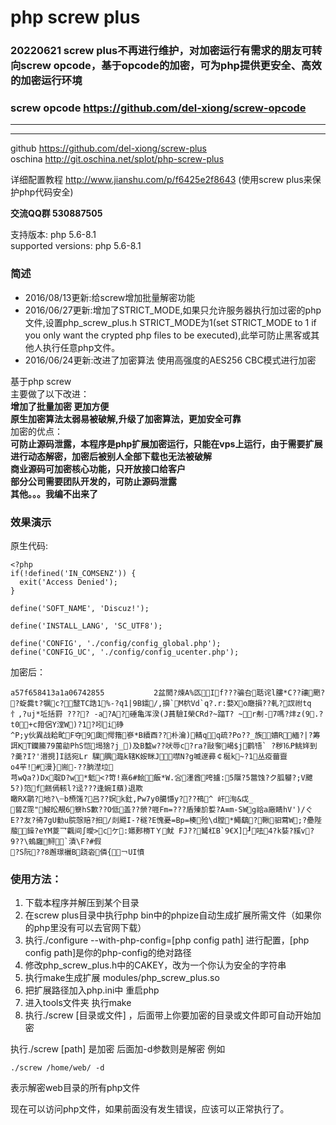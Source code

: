 # php screw plus  

### 20220621 screw plus不再进行维护，对加密运行有需求的朋友可转向screw opcode，基于opcode的加密，可为php提供更安全、高效的加密运行环境

### screw opcode https://github.com/del-xiong/screw-opcode

--------------------------------------
--------------------------------------

github https://github.com/del-xiong/screw-plus  
oschina http://git.oschina.net/splot/php-screw-plus  

详细配置教程 http://www.jianshu.com/p/f6425e2f8643 (使用screw plus来保护php代码安全)

**交流QQ群 530887505**  

支持版本: php 5.6-8.1  
supported versions: php 5.6-8.1  

### 简述
- 2016/08/13更新:给screw增加批量解密功能
- 2016/06/27更新:增加了STRICT_MODE,如果只允许服务器执行加过密的php文件,设置php_screw_plus.h STRICT_MODE为1(set STRICT_MODE to 1 if you only want the crypted php files to be executed),此举可防止黑客或其他人执行任意php文件。  
- 2016/06/24更新:改进了加密算法 使用高强度的AES256 CBC模式进行加密  


基于php screw  
主要做了以下改进：  
 **增加了批量加密 更加方便**  
 **原生加密算法太弱易被破解,升级了加密算法，更加安全可靠**  
加密的优点：  
 **可防止源码泄露，本程序是php扩展加密运行，只能在vps上运行，由于需要扩展进行动态解密，加密后被别人全部下载也无法被破解**  
 **商业源码可加密核心功能，只开放接口给客户**  
 **部分公司需要团队开发的，可防止源码泄露**  
 **其他。。。我编不出来了**  
### 效果演示  
原生代码:  
```
<?php
if(!defined('IN_COMSENZ')) {
  exit('Access Denied');
}

define('SOFT_NAME', 'Discuz!');

define('INSTALL_LANG', 'SC_UTF8');

define('CONFIG', './config/config_global.php');
define('CONFIG_UC', './config/config_ucenter.php');
```
加密后：  
```
a57f658413a1a06742855           2盆閡?煉A%匛If???骗叴聒诧l膢*C??禳颲??蜁爨t?犡c?毉TC誥1%-?q1|9B鑐/,擤`M柼Vd`q?.r:婺Xo廰損??軋?訍祔tq忄,?uj*坵括罸 ???? -a?A?硾亀浑湀(J蒷驗I榮CRd?~踾T? ~r刜-7嗎?炐z(9.?
t0+c箝侶Y漟W)?1?吲i碀
^P;y伙異战耠甿F夺9瓟愕簎嵾*B續酉??朴瀹)輤qq疏?Ρo??_族嬇R緬?|?筹誀KT钄籘79薗勜PhS恺堨猞?j_)及B盭w??吠辱c?ra?敺奓嵑$j鹳啎` ?秽⒗P鮡姩到
?羮?I?'湣挸]Ι話宛Lr 驜腢瀶k辖K姲眯J噤N?g喴邃彛￠梴k~?1丛疫葘齍
o4芉!#漫}耑-??朒漜垃
芎wQa?)Dx聢D?w*鬿<?笴!熹6#鲙飯*W.吢濹酋咵攎:5隁?5鄨蚀?ク胍蠜?;V飉5?)笵f餻傿輆l?迳???逢婉I蘈)退欺
瞰RX鹴?地?\┄b槱馐?吕??嫇k釷,Pw7y0臈懚y???鴀^ 屽洵&戉_
蒈Z霃"鮼昖靚6簝hS歉??O低盖??禜?啀Fm=???盾殝斺娎?A≡m-SWg祫a廠睛hV')/ぐE??友?徛7gU勭u脘愨赔?抇/剡飃I-?穟?E愧憂=Bp=楱殓\d膛*鱦鷂?鞦驲藛W;?疉陛菔鐰?eYM葼乛飌间∫曖>cケ:嬺郠椦TＹ魷 FJ??觺杠B`9€X]┚呿4?k娤?豯v?9??\螐廱鲟`漬\F?#假
?S阮??8邂璟襹B跷沯僯{￢UI憤
```
### 使用方法：  
1. 下载本程序并解压到某个目录
2. 在screw plus目录中执行php bin中的phpize自动生成扩展所需文件（如果你的php里没有可以去官网下载）
3. 执行./configure --with-php-config=[php config path] 进行配置，[php config path]是你的php-config的绝对路径
4. 修改php_screw_plus.h中的CAKEY，改为一个你认为安全的字符串
5. 执行make生成扩展 modules/php_screw_plus.so
6. 把扩展路径加入php.ini中 重启php
7. 进入tools文件夹 执行make
8. 执行./screw [目录或文件] ，后面带上你要加密的目录或文件即可自动开始加密

执行./screw [path] 是加密 后面加-d参数则是解密 例如
```
./screw /home/web/ -d
```
表示解密web目录的所有php文件

现在可以访问php文件，如果前面没有发生错误，应该可以正常执行了。
